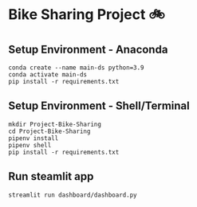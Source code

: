 # Bike Sharing Project 🚲

## Setup Environment - Anaconda
```
conda create --name main-ds python=3.9
conda activate main-ds
pip install -r requirements.txt
```

## Setup Environment - Shell/Terminal
```
mkdir Project-Bike-Sharing
cd Project-Bike-Sharing
pipenv install
pipenv shell
pip install -r requirements.txt
```

## Run steamlit app
```
streamlit run dashboard/dashboard.py
```
